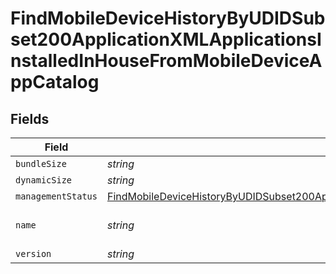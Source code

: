 # FindMobileDeviceHistoryByUDIDSubset200ApplicationXMLApplicationsInstalledInHouseFromMobileDeviceAppCatalog


## Fields

| Field                                                                                                                                                                                                                                                                               | Type                                                                                                                                                                                                                                                                                | Required                                                                                                                                                                                                                                                                            | Description                                                                                                                                                                                                                                                                         | Example                                                                                                                                                                                                                                                                             |
| ----------------------------------------------------------------------------------------------------------------------------------------------------------------------------------------------------------------------------------------------------------------------------------- | ----------------------------------------------------------------------------------------------------------------------------------------------------------------------------------------------------------------------------------------------------------------------------------- | ----------------------------------------------------------------------------------------------------------------------------------------------------------------------------------------------------------------------------------------------------------------------------------- | ----------------------------------------------------------------------------------------------------------------------------------------------------------------------------------------------------------------------------------------------------------------------------------- | ----------------------------------------------------------------------------------------------------------------------------------------------------------------------------------------------------------------------------------------------------------------------------------- |
| `bundleSize`                                                                                                                                                                                                                                                                        | *string*                                                                                                                                                                                                                                                                            | :heavy_minus_sign:                                                                                                                                                                                                                                                                  | N/A                                                                                                                                                                                                                                                                                 | 3 MB                                                                                                                                                                                                                                                                                |
| `dynamicSize`                                                                                                                                                                                                                                                                       | *string*                                                                                                                                                                                                                                                                            | :heavy_minus_sign:                                                                                                                                                                                                                                                                  | N/A                                                                                                                                                                                                                                                                                 | 12 KB                                                                                                                                                                                                                                                                               |
| `managementStatus`                                                                                                                                                                                                                                                                  | [FindMobileDeviceHistoryByUDIDSubset200ApplicationXMLApplicationsInstalledInHouseFromMobileDeviceAppCatalogManagementStatus](../../models/operations/findmobiledevicehistorybyudidsubset200applicationxmlapplicationsinstalledinhousefrommobiledeviceappcatalogmanagementstatus.md) | :heavy_minus_sign:                                                                                                                                                                                                                                                                  | N/A                                                                                                                                                                                                                                                                                 |                                                                                                                                                                                                                                                                                     |
| `name`                                                                                                                                                                                                                                                                              | *string*                                                                                                                                                                                                                                                                            | :heavy_minus_sign:                                                                                                                                                                                                                                                                  | N/A                                                                                                                                                                                                                                                                                 | Self Service Mobile                                                                                                                                                                                                                                                                 |
| `version`                                                                                                                                                                                                                                                                           | *string*                                                                                                                                                                                                                                                                            | :heavy_minus_sign:                                                                                                                                                                                                                                                                  | N/A                                                                                                                                                                                                                                                                                 | 10.1.1                                                                                                                                                                                                                                                                              |